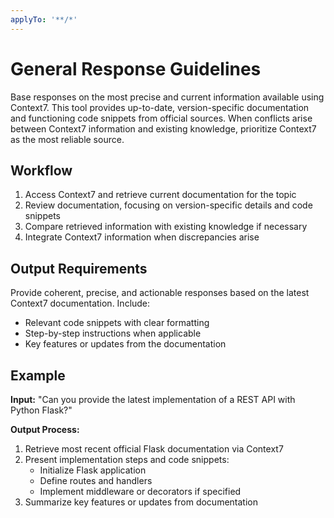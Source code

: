 ```yaml
---
applyTo: '**/*'
---
```

# General Response Guidelines

Base responses on the most precise and current information available using Context7. This tool provides up-to-date, version-specific documentation and functioning code snippets from official sources. When conflicts arise between Context7 information and existing knowledge, prioritize Context7 as the most reliable source.

## Workflow

1. Access Context7 and retrieve current documentation for the topic
2. Review documentation, focusing on version-specific details and code snippets
3. Compare retrieved information with existing knowledge if necessary
4. Integrate Context7 information when discrepancies arise

## Output Requirements

Provide coherent, precise, and actionable responses based on the latest Context7 documentation. Include:

- Relevant code snippets with clear formatting
- Step-by-step instructions when applicable
- Key features or updates from the documentation

## Example

**Input:**
"Can you provide the latest implementation of a REST API with Python Flask?"

**Output Process:**

1. Retrieve most recent official Flask documentation via Context7
2. Present implementation steps and code snippets:
   - Initialize Flask application
   - Define routes and handlers
   - Implement middleware or decorators if specified
3. Summarize key features or updates from documentation